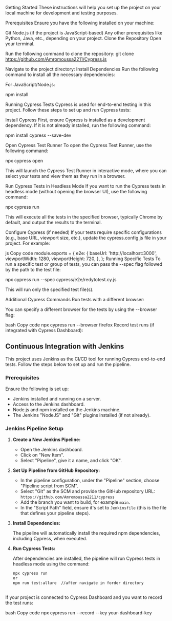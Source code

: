 Getting Started
These instructions will help you set up the project on your local machine for development and testing purposes.

Prerequisites
Ensure you have the following installed on your machine:

Git
Node.js (if the project is JavaScript-based)
Any other prerequisites like Python, Java, etc., depending on your project.
Clone the Repository
Open your terminal.

Run the following command to clone the repository:
git clone https://github.com/Amromoussa2211/Cypress.js

Navigate to the project directory:
Install Dependencies
Run the following command to install all the necessary dependencies:

For JavaScript/Node.js:

npm install

Running Cypress Tests
Cypress is used for end-to-end testing in this project. Follow these steps to set up and run Cypress tests:

Install Cypress
First, ensure Cypress is installed as a development dependency. If it is not already installed, run the following command:

npm install cypress --save-dev

Open Cypress Test Runner
To open the Cypress Test Runner, use the following command:

npx cypress open

This will launch the Cypress Test Runner in interactive mode, where you can select your tests and view them as they run in a browser.

Run Cypress Tests in Headless Mode
If you want to run the Cypress tests in headless mode (without opening the browser UI), use the following command:

npx cypress run

This will execute all the tests in the specified browser, typically Chrome by default, and output the results to the terminal.

Configure Cypress (if needed)
If your tests require specific configurations (e.g., base URL, viewport size, etc.), update the cypress.config.js file in your project. For example:

js
Copy code
module.exports = {
  e2e: {
    baseUrl: 'http://localhost:3000',
    viewportWidth: 1280,
    viewportHeight: 720,
  },
};
Running Specific Tests
To run a specific test or group of tests, you can pass the --spec flag followed by the path to the test file:

npx cypress run --spec cypress/e2e/redytotest.cy.js

This will run only the specified test file(s).

Additional Cypress Commands
Run tests with a different browser:

You can specify a different browser for the tests by using the --browser flag:

bash
Copy code
npx cypress run --browser firefox
Record test runs (if integrated with Cypress Dashboard):



## Continuous Integration with Jenkins

This project uses Jenkins as the CI/CD tool for running Cypress end-to-end tests. Follow the steps below to set up and run the pipeline.

### Prerequisites

Ensure the following is set up:
- Jenkins installed and running on a server.
- Access to the Jenkins dashboard.
- Node.js and npm installed on the Jenkins machine.
- The Jenkins "NodeJS" and "Git" plugins installed (if not already).

### Jenkins Pipeline Setup

1. **Create a New Jenkins Pipeline:**

   - Open the Jenkins dashboard.
   - Click on "New Item".
   - Select "Pipeline", give it a name, and click "OK".

2. **Set Up Pipeline from GitHub Repository:**

   - In the pipeline configuration, under the "Pipeline" section, choose "Pipeline script from SCM".
   - Select "Git" as the SCM and provide the GitHub repository URL: `https://github.com/Amromoussa2211/cypress`
   - Add the branch you want to build, for example `main`.
   - In the "Script Path" field, ensure it's set to `Jenkinsfile` (this is the file that defines your pipeline steps).

3. **Install Dependencies:**

   The pipeline will automatically install the required npm dependencies, including Cypress, when executed.

4. **Run Cypress Tests:**

   After dependencies are installed, the pipeline will run Cypress tests in headless mode using the command:

   ```bash
   npx cypress run
   or
   npm run test:allure  //after navigate in forder directory
   


If your project is connected to Cypress Dashboard and you want to record the test runs:

bash
Copy code
npx cypress run --record --key your-dashboard-key
